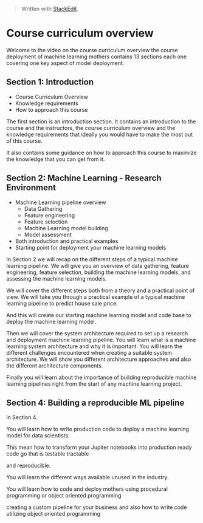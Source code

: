> Written with [StackEdit](https://stackedit.io/).

# Course curriculum overview

Welcome to the video on the course curriculum overview the course deployment of machine learning mothers contains 13 sections each one covering one key aspect of model deployment.

## Section 1: Introduction

- Course Curriculum Overview
- Knowledge requirements
- How to approach this course

The first section is an introduction section. It contains an introduction to the course and the instructors,  the course curriculum overview and the knowledge requirements that ideally you would have to make the most out of this course. 

It also contains some guidance on how to approach this course to maximize the knowledge that you can get from it.

## Section 2: Machine Learning - Research Environment

- Machine Learning pipeline overview
	- Data Gathering
	- Feature engineering
	- Feature selection
	- Machine Learning model building
	- Model assessment
- Both introduction and practical examples
- Starting point for deployment your machine learning models

In Section 2 we will recap on the different steps of a typical machine learning pipeline. We will give you an overview of data gathering, feature engineering, feature selection, building the machine learning models, and assessing the machine learning models.

We will cover the different steps both from a theory and a practical point of view. We will take you through a practical example of a typical machine learning pipeline to predict house sale price.

And this will create our starting machine learning model and code base to deploy the machine learning model.

Then we will cover the system architecture required to set up a research and deployment machine learning pipeline. You will learn what is a machine learning system architecture and why it is important. You will learn the different challenges encountered when creating a suitable system architecture. We will show you different architecture approaches and also the different architecture components.

Finally you will learn about the importance of building reproducible machine learning pipelines right from the start of any machine learning project.

## Section 4: Building a reproducible ML pipeline 
 in Section 4.

You will learn how to write production code to deploy a machine learning model for data scientists.

This mean how to transform your Jupiter notebooks into production ready code go that is testable tractable

and reproducible.

You will learn the different ways available unused in the industry.

You will learn how to code and deploy mothers using procedural programming or object oriented programming

creating a custom pipeline for your business and also how to write code utilizing object oriented programming


<!--stackedit_data:
eyJoaXN0b3J5IjpbMTM5MzcxNjk5M119
-->